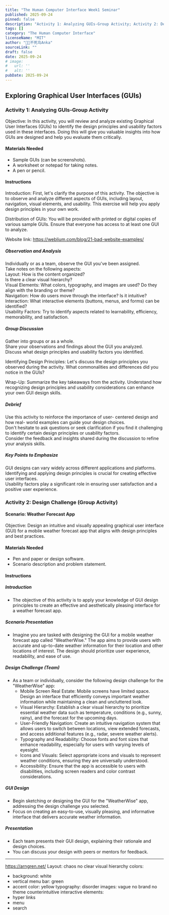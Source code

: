 ```yaml
---
title: "The Human Computer Interface Week1 Seminar"
published: 2025-09-24
pinned: false
description: "Activity 1: Analyzing GUIs-Group Activity; Activity 2: Design Challenge"
tags: []
category: "The Human Computer Interface"
licenseName: "MIT"
author: "🐦‍🔥不死鸟Anka"
sourceLink: ""
draft: false
date: 2025-09-24
# image:
#   url: ''
#   alt: ''
pubDate: 2025-09-24
---
```


## Exploring Graphical User Interfaces (GUIs)

### Activity 1: Analyzing GUIs-Group Activity

Objective: In this activity, you will review and analyze existing Graphical User Interfaces (GUIs) to identify the design principles and usability factors used in these interfaces. Doing this will give you valuable insights into how GUIs are designed and help you evaluate them critically.

#### Materials Needed

- Sample GUIs (can be screenshots).
- A worksheet or notepad for taking notes.
- A pen or pencil.

#### Instructions

Introduction: First, let's clarify the purpose of this activity. The objective is to observe and analyze different aspects of GUIs, including layout, navigation, visual elements, and usability. This exercise will help you apply design principles in your own work.  

Distribution of GUIs: You will be provided with printed or digital copies of various sample GUIs. Ensure that everyone has access to at least one GUI to analyze.  

Website link: https://weblium.com/blog/21-bad-website-examples/  

##### Observation and Analysis

Individually or as a team, observe the GUI you've been assigned.  
Take notes on the following aspects:  
Layout: How is the content organized?  
Is there a clear visual hierarchy?  
Visual Elements: What colors, typography, and images are used? Do they align with the branding or theme?  
Navigation: How do users move through the interface? Is it intuitive?  
Interaction: What interactive elements (buttons, menus, and forms) can be identified?  
Usability Factors: Try to identify aspects related to learnability, efficiency, memorability, and satisfaction.  

##### Group Discussion

Gather into groups or as a whole.  
Share your observations and findings about the GUI you analyzed.  
Discuss what design principles and usability factors you identified.  

Identifying Design Principles: Let's discuss the design principles you observed during the activity. What commonalities and differences did you notice in the GUIs?  

Wrap-Up: Summarize the key takeaways from the activity. Understand how recognizing design principles and usability considerations can enhance your own GUI design skills.  

##### Debrief

Use this activity to reinforce the importance of user- centered design and how real- world examples can guide your design choices.  
Don't hesitate to ask questions or seek clarification if you find it challenging to identify certain design principles or usability factors.  
Consider the feedback and insights shared during the discussion to refine your analysis skills.  

##### Key Points to Emphasize

GUI designs can vary widely across different applications and platforms.  
Identifying and applying design principles is crucial for creating effective user interfaces.  
Usability factors play a significant role in ensuring user satisfaction and a positive user experience.  

### Activity 2: Design Challenge (Group Activity)

#### Scenario: Weather Forecast App

Objective: Design an intuitive and visually appealing graphical user interface (GUI) for a mobile weather forecast app that aligns with design principles and best practices.

#### Materials Needed

- Pen and paper or design software.
- Scenario description and problem statement.

#### Instructions

##### Introduction

- The objective of this activity is to apply your knowledge of GUI design principles to create an effective and aesthetically pleasing interface for a weather forecast app.

##### Scenario Presentation

- Imagine you are tasked with designing the GUI for a mobile weather forecast app called "WeatherWise." The app aims to provide users with accurate and up-to-date weather information for their location and other locations of interest. The design should prioritize user experience, readability, and ease of use.

##### Design Challenge (Team)

- As a team or individually, consider the following design challenge for the "WeatherWise" app:
    - Mobile Screen Real Estate: Mobile screens have limited space. Design an interface that efficiently conveys important weather information while maintaining a clean and uncluttered look.
    - Visual Hierarchy: Establish a clear visual hierarchy to prioritize essential weather data such as temperature, conditions (e.g., sunny, rainy), and the forecast for the upcoming days.
    - User-Friendly Navigation: Create an intuitive navigation system that allows users to switch between locations, view extended forecasts, and access additional features (e.g., radar, severe weather alerts).
    - Typography and Readability: Choose fonts and font sizes that enhance readability, especially for users with varying levels of eyesight.
    - Icons and Visuals: Select appropriate icons and visuals to represent weather conditions, ensuring they are universally understood.
    - Accessibility: Ensure that the app is accessible to users with disabilities, including screen readers and color contrast considerations.

##### GUI Design

- Begin sketching or designing the GUI for the "WeatherWise" app, addressing the design challenge you selected.
- Focus on creating an easy-to-use, visually pleasing, and informative interface that delivers accurate weather information.

##### Presentation

- Each team presents their GUI design, explaining their rationale and design choices.
- You can discuss your design with peers or mentors for feedback.

---
https://arngren.net/
Layout: chaos
no clear visual hierarchy
colors:
- background: white
- vertical menu bar: green
- accent color: yellow
typography: disorder
images: vague
no brand no theme
counterintuitive
interactive elements: 
- hyper links
- menu
- search
